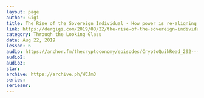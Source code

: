 ```yaml
---
layout: page
author: Gigi
title: The Rise of the Sovereign Individual - How power is re-aligning itself in an internet-native world
link: https://dergigi.com/2019/08/22/the-rise-of-the-sovereign-individual/
category: Through the Looking Glass
date: Aug 22, 2019
lesson: 6
audio: https://anchor.fm/thecryptoconomy/episodes/CryptoQuikRead_292---Rise-of-the-Sovereign-Individual-dergigi-e58uoj/a-amikhb
audio2: 
audio3: 
star: 
archive: https://archive.ph/WCJm3
series: 
seriesnr: 
---
```

